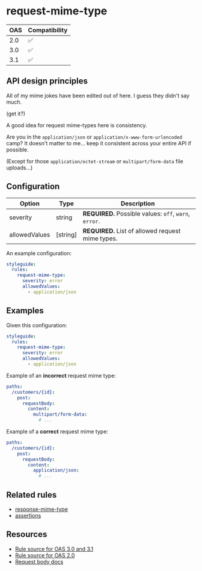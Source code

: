 # request-mime-type

|OAS|Compatibility|
|---|---|
|2.0|✅|
|3.0|✅|
|3.1|✅|

## API design principles

All of my mime jokes have been edited out of here.
I guess they didn't say much.

(get it?)

A good idea for request mime-types here is consistency.

Are you in the `application/json` or `application/x-www-form-urlencoded` camp?
It doesn't matter to me... keep it consistent across your entire API if possible.

(Except for those `application/octet-stream` or `multipart/form-data` file uploads...)

## Configuration


|Option|Type|Description|
|---|---|---|
|severity|string|**REQUIRED.** Possible values: `off`, `warn`, `error`.|
|allowedValues|[string]|**REQUIRED.** List of allowed request mime types.|

An example configuration:

```yaml
styleguide:
  rules:
    request-mime-type:
      severity: error
      allowedValues:
        - application/json
```

## Examples

Given this configuration:

```yaml
styleguide:
  rules:
    request-mime-type:
      severity: error
      allowedValues:
        - application/json
```

Example of an **incorrect** request mime type:

```yaml
paths:
  /customers/{id}:
    post:
      requestBody:
        content:
          multipart/form-data:
            # ...
```

Example of a **correct** request mime type:

```yaml
paths:
  /customers/{id}:
    post:
      requestBody:
        content:
          application/json:
            # ...
```

## Related rules

- [response-mime-type](./response-mime-type.md)
- [assertions](./assertions.md)

## Resources

- [Rule source for OAS 3.0 and 3.1](https://github.com/Redocly/redocly-cli/blob/master/packages/core/src/rules/oas3/request-mime-type.ts)
- [Rule source for OAS 2.0](https://github.com/Redocly/redocly-cli/blob/master/packages/core/src/rules/oas2/request-mime-type.ts)
- [Request body docs](https://redocly.com/docs/openapi-visual-reference/request-body/)
